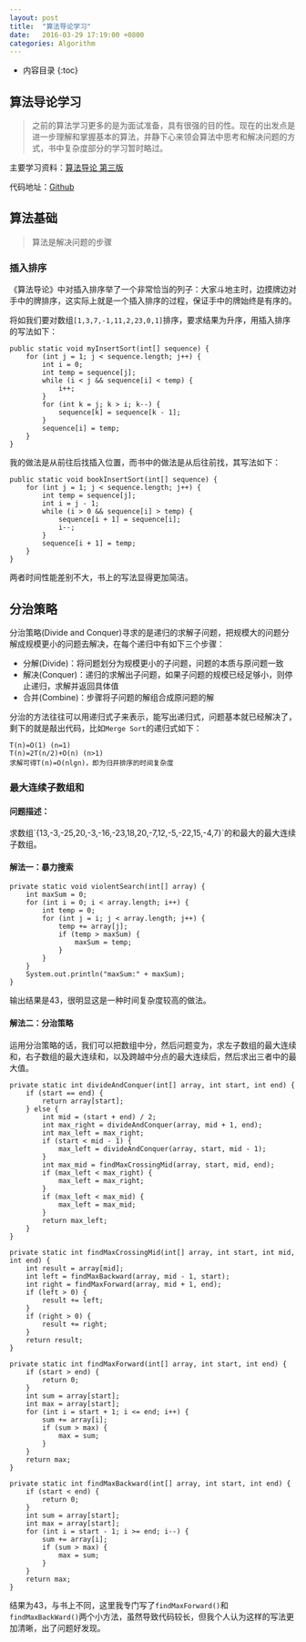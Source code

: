 ```yaml
---
layout: post
title:  "算法导论学习"
date:   2016-03-29 17:19:00 +0800
categories: Algorithm
---
```

* 内容目录
{:toc}


## 算法导论学习

> 之前的算法学习更多的是为面试准备，具有很强的目的性。现在的出发点是进一步理解和掌握基本的算法，并静下心来领会算法中思考和解决问题的方式，书中复杂度部分的学习暂时略过。

主要学习资料：[算法导论 第三版](http://open.163.com/special/opencourse/algorithms.html)

代码地址：[Github](https://github.com/sadwxqezc/Algorithms.git)

## 算法基础

> 算法是解决问题的步骤

### 插入排序

《算法导论》中对插入排序举了一个非常恰当的列子：大家斗地主时，边摸牌边对手中的牌排序，这实际上就是一个插入排序的过程，保证手中的牌始终是有序的。

将如我们要对数组`[1,3,7,-1,11,2,23,0,1]`排序，要求结果为升序，用插入排序的写法如下：

    public static void myInsertSort(int[] sequence) {
        for (int j = 1; j < sequence.length; j++) {
            int i = 0;
            int temp = sequence[j];
            while (i < j && sequence[i] < temp) {
                i++;
            }
            for (int k = j; k > i; k--) {
                sequence[k] = sequence[k - 1];
            }
            sequence[i] = temp;
        }
    }
    
我的做法是从前往后找插入位置，而书中的做法是从后往前找，其写法如下：

    public static void bookInsertSort(int[] sequence) {
        for (int j = 1; j < sequence.length; j++) {
            int temp = sequence[j];
            int i = j - 1;
            while (i > 0 && sequence[i] > temp) {
                sequence[i + 1] = sequence[i];
                i--;
            }
            sequence[i + 1] = temp;
        }
    }
    
两者时间性能差别不大，书上的写法显得更加简洁。

## 分治策略

分治策略(Divide and Conquer)寻求的是递归的求解子问题，把规模大的问题分解成规模更小的问题去解决，在每个递归中有如下三个步骤：

+ 分解(Divide)：将问题划分为规模更小的子问题，问题的本质与原问题一致
+ 解决(Conquer)：递归的求解出子问题，如果子问题的规模已经足够小，则停止递归，求解并返回具体值
+ 合并(Combine)：步骤将子问题的解组合成原问题的解

分治的方法往往可以用递归式子来表示，能写出递归式，问题基本就已经解决了，剩下的就是敲出代码，比如`Merge Sort`的递归式如下：
	
	T(n)=O(1) (n=1)
	T(n)=2T(n/2)+O(n) (n>1)
	求解可得T(n)=O(nlgn)，即为归并排序的时间复杂度

### 最大连续子数组和
<h4>问题描述：</h4>求数组`{13,-3,-25,20,-3,-16,-23,18,20,-7,12,-5,-22,15,-4,7}`的和最大的最大连续子数组。

<h4>解法一：暴力搜索</h4>

    private static void violentSearch(int[] array) {
        int maxSum = 0;
        for (int i = 0; i < array.length; i++) {
            int temp = 0;
            for (int j = i; j < array.length; j++) {
                temp += array[j];
                if (temp > maxSum) {
                    maxSum = temp;
                }
            }
        }
        System.out.println("maxSum:" + maxSum);
    }

输出结果是43，很明显这是一种时间复杂度较高的做法。

<h4>解法二：分治策略</h4>

运用分治策略的话，我们可以把数组中分，然后问题变为，求左子数组的最大连续和，右子数组的最大连续和，以及跨越中分点的最大连续后，然后求出三者中的最大值。

    private static int divideAndConquer(int[] array, int start, int end) {
        if (start == end) {
            return array[start];
        } else {
            int mid = (start + end) / 2;
            int max_right = divideAndConquer(array, mid + 1, end);
            int max_left = max_right;
            if (start < mid - 1) {
                max_left = divideAndConquer(array, start, mid - 1);
            }
            int max_mid = findMaxCrossingMid(array, start, mid, end);
            if (max_left < max_right) {
                max_left = max_right;
            }
            if (max_left < max_mid) {
                max_left = max_mid;
            }
            return max_left;
        }
    }

    private static int findMaxCrossingMid(int[] array, int start, int mid, int end) {
        int result = array[mid];
        int left = findMaxBackward(array, mid - 1, start);
        int right = findMaxForward(array, mid + 1, end);
        if (left > 0) {
            result += left;
        }
        if (right > 0) {
            result += right;
        }
        return result;
    }

    private static int findMaxForward(int[] array, int start, int end) {
        if (start > end) {
            return 0;
        }
        int sum = array[start];
        int max = array[start];
        for (int i = start + 1; i <= end; i++) {
            sum += array[i];
            if (sum > max) {
                max = sum;
            }
        }
        return max;
    }

    private static int findMaxBackward(int[] array, int start, int end) {
        if (start < end) {
            return 0;
        }
        int sum = array[start];
        int max = array[start];
        for (int i = start - 1; i >= end; i--) {
            sum += array[i];
            if (sum > max) {
                max = sum;
            }
        }
        return max;
    }

结果为43，与书上不同，这里我专门写了`findMaxForward()`和`findMaxBackWard()`两个小方法，虽然导致代码较长，但我个人认为这样的写法更加清晰，出了问题好发现。